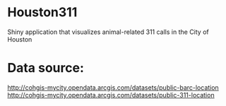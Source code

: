 # Houston311
Shiny application that visualizes animal-related 311 calls in the City of Houston

# Data source:
http://cohgis-mycity.opendata.arcgis.com/datasets/public-barc-location
http://cohgis-mycity.opendata.arcgis.com/datasets/public-311-location

